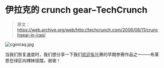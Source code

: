 # 伊拉克的 crunch gear–TechCrunch

> 原文：<https://web.archive.org/web/http://techcrunch.com/2006/08/11/crunchgear-in-iraq/>

![cginiraq.jpg](img/2b629b38f18c5dd7cbe555c6de917f85.png)

当我们恢复速度时，我们想分享一下我们[欢迎车](https://web.archive.org/web/20210307095826/http://crunchgear.com/2006/08/11/crunchgear-welcome-wagon/)比赛的早期参赛作品之一——布莱恩在绿区向辣妹摇摆。谢谢！